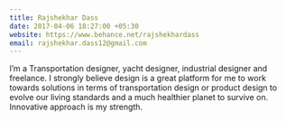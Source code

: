 ```yaml
---
title: Rajshekhar Dass
date: 2017-04-06 18:27:00 +05:30
website: https://www.behance.net/rajshekhardass
email: rajshekhar.dass12@gmail.com
---
```


I’m a Transportation designer, yacht designer, industrial designer and freelance. I strongly believe design is a great platform for me to work towards solutions in terms of transportation design or product design to evolve our living standards and a much healthier planet to survive on. Innovative approach is my strength.